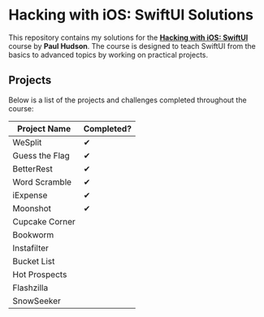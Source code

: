 # Hacking with iOS: SwiftUI Solutions

This repository contains my solutions for the **[Hacking with iOS: SwiftUI](https://www.hackingwithswift.com/books/ios-swiftui)** course by **Paul Hudson**. The course is designed to teach SwiftUI from the basics to advanced topics by working on practical projects.

## Projects

Below is a list of the projects and challenges completed throughout the course:

| Project Name  | Completed? |
| ----------------------- | ----------- |
| WeSplit                 | ✔ |
| Guess the Flag          | ✔ |
| BetterRest              | ✔ |
| Word Scramble           | ✔ |
| iExpense                | ✔ |
| Moonshot                | ✔ |
| Cupcake Corner          |   |
| Bookworm                |   |
| Instafilter             |   |
| Bucket List             |   |
| Hot Prospects           |   |
| Flashzilla              |   |
| SnowSeeker              |   |
